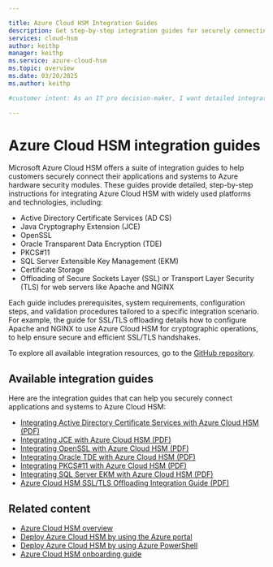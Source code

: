 ```yaml
---

title: Azure Cloud HSM Integration Guides
description: Get step-by-step integration guides for securely connecting applications and systems to Azure Cloud HSM.
services: cloud-hsm
author: keithp
manager: keithp
ms.service: azure-cloud-hsm
ms.topic: overview
ms.date: 03/20/2025
ms.author: keithp

#customer intent: As an IT pro decision-maker, I want detailed integration guides so that I can connect applications and systems to Azure Cloud HSM in a way that meets security requirements.

---
```


# Azure Cloud HSM integration guides

Microsoft Azure Cloud HSM offers a suite of integration guides to help customers securely connect their applications and systems to Azure hardware security modules. These guides provide detailed, step-by-step instructions for integrating Azure Cloud HSM with widely used platforms and technologies, including:

- Active Directory Certificate Services (AD CS)
- Java Cryptography Extension (JCE)
- OpenSSL
- Oracle Transparent Data Encryption (TDE)
- PKCS#11
- SQL Server Extensible Key Management (EKM)
- Certificate Storage
- Offloading of Secure Sockets Layer (SSL) or Transport Layer Security (TLS) for web servers like Apache and NGINX

Each guide includes prerequisites, system requirements, configuration steps, and validation procedures tailored to a specific integration scenario. For example, the guide for SSL/TLS offloading details how to configure Apache and NGINX to use Azure Cloud HSM for cryptographic operations, to help ensure secure and efficient SSL/TLS handshakes.

To explore all available integration resources, go to the [GitHub repository](https://github.com/microsoft/MicrosoftAzureCloudHSM/tree/main/IntegrationGuides).

## Available integration guides

Here are the integration guides that can help you securely connect applications and systems to Azure Cloud HSM:

- [Integrating Active Directory Certificate Services with Azure Cloud HSM (PDF)](https://github.com/microsoft/MicrosoftAzureCloudHSM/blob/main/IntegrationGuides/Azure%20Cloud%20HSM%20ADCS%20Integration%20Guide.pdf)
- [Integrating JCE with Azure Cloud HSM (PDF)](https://github.com/microsoft/MicrosoftAzureCloudHSM/blob/main/IntegrationGuides/Azure%20Cloud%20HSM%20JCE%20Integration%20Guide.pdf)
- [Integrating OpenSSL with Azure Cloud HSM (PDF)](https://github.com/microsoft/MicrosoftAzureCloudHSM/blob/main/IntegrationGuides/Azure%20Cloud%20HSM%20OpenSSL%20Integration%20Guide.pdf)
- [Integrating Oracle TDE with Azure Cloud HSM (PDF)](https://github.com/microsoft/MicrosoftAzureCloudHSM/blob/main/IntegrationGuides/Azure%20Cloud%20HSM%20Oracle%20TDE%20Integration%20Guide.pdf)
- [Integrating PKCS#11 with Azure Cloud HSM (PDF)](https://github.com/microsoft/MicrosoftAzureCloudHSM/blob/main/IntegrationGuides/Azure%20Cloud%20HSM%20PKCS11%20Integration%20Guide.pdf)
- [Integrating SQL Server EKM with Azure Cloud HSM (PDF)](https://github.com/microsoft/MicrosoftAzureCloudHSM/blob/main/IntegrationGuides/Azure%20Cloud%20HSM%20SQL%20EKM%20Integration%20Guide.pdf)
- [Azure Cloud HSM SSL/TLS Offloading Integration Guide (PDF)](https://github.com/microsoft/MicrosoftAzureCloudHSM/blob/main/IntegrationGuides/Azure%20Cloud%20HSM%20SSL%20TLS%20Offloading%20Integration%20Guide.pdf)

## Related content

- [Azure Cloud HSM overview](overview.md)
- [Deploy Azure Cloud HSM by using the Azure portal](quickstart-portal.md)
- [Deploy Azure Cloud HSM by using Azure PowerShell](quickstart-powershell.md)
- [Azure Cloud HSM onboarding guide](onboarding-guide.md)